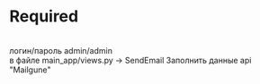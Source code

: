 # Required
<br>
логин/пароль admin/admin
<br>
в файле main_app/views.py -> SendEmail
Заполнить данные api "Mailgune"

 
